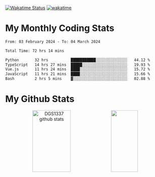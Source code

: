 [![Wakatime Status](https://github.com/noopurphalak/noopurphalak/workflows/wakatime-status-update/badge.svg)](https://github.com/noopurphalak/noopurphalak/actions/workflows/main.yml)
[![wakatime](https://wakatime.com/badge/user/80ace140-ef40-4fdd-b8ed-f3be3d2e1aea.svg)](https://wakatime.com/@80ace140-ef40-4fdd-b8ed-f3be3d2e1aea)

# My Monthly Coding Stats

<!--START_SECTION:waka-->

```txt
From: 03 February 2024 - To: 04 March 2024

Total Time: 72 hrs 14 mins

Python       32 hrs          ███████████░░░░░░░░░░░░░░   44.12 %
TypeScript   14 hrs 27 mins  █████░░░░░░░░░░░░░░░░░░░░   19.93 %
Vue.js       11 hrs 24 mins  ████░░░░░░░░░░░░░░░░░░░░░   15.72 %
JavaScript   11 hrs 21 mins  ████░░░░░░░░░░░░░░░░░░░░░   15.66 %
Bash         2 hrs 5 mins    ▓░░░░░░░░░░░░░░░░░░░░░░░░   02.88 %
```

<!--END_SECTION:waka-->

# My Github Stats
<div style="text-align: center;">
  <img width="49%" height="195px" src="https://github-readme-stats-sigma-five.vercel.app/api?username=noopurphalak&show_icons=true&count_private=true&hide_border=true&title_color=ecf2f8&icon_color=0d1117&text_color=FFFFFF&bg_color=0d1117" alt="DGS1337 github stats" />
  <img width="41%" height="195px" src="https://github-readme-stats-sigma-five.vercel.app/api/top-langs/?username=noopurphalak&layout=compact&hide_border=true&title_color=ecf2f8&text_color=FFFFFF&bg_color=0d1117" />
</div>
